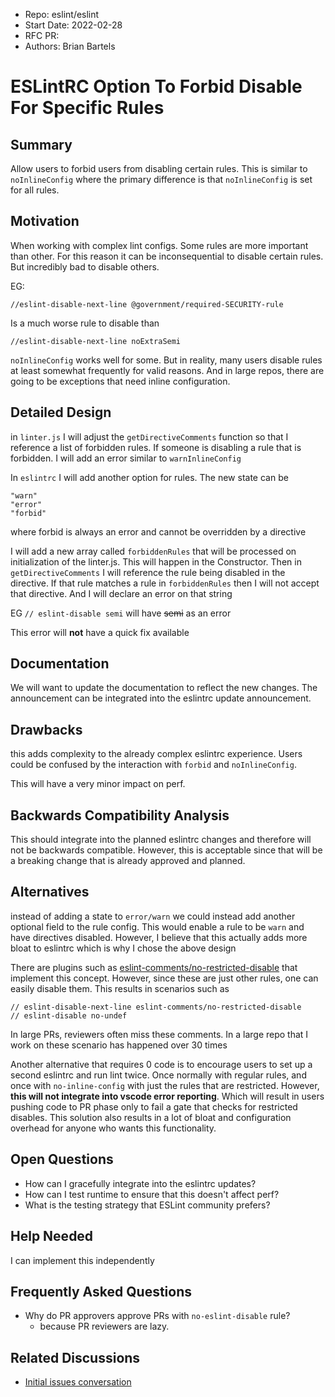 - Repo: eslint/eslint
- Start Date: 2022-02-28
- RFC PR:
- Authors: Brian Bartels

# ESLintRC Option To Forbid Disable For Specific Rules

## Summary

Allow users to forbid users from disabling certain rules. This is similar to `noInlineConfig` where the primary difference is that `noInlineConfig` is set for all rules.

## Motivation

When working with complex lint configs. Some rules are more important than other. For this reason it can be inconsequential to disable certain rules. But incredibly bad to disable others.

EG:
```
//eslint-disable-next-line @government/required-SECURITY-rule
```
Is a much worse rule to disable than
```
//eslint-disable-next-line noExtraSemi
```

`noInlineConfig` works well for some. But in reality, many users disable rules at least somewhat frequently for valid reasons. And in large repos, there are going to be exceptions that need inline configuration. 

## Detailed Design

in `linter.js` I will adjust the `getDirectiveComments` function so that I reference a list of forbidden rules. If someone is disabling a rule that is forbidden. I will add an error similar to `warnInlineConfig`

In `eslintrc` I will add another option for rules. The new state can be
```
"warn"
"error"
"forbid"
```
where forbid is always an error and cannot be overridden by a directive

I will add a new array called `forbiddenRules` that will be processed on initialization of the linter.js. This will happen in the Constructor. Then in `getDirectiveComments` I will reference the rule being disabled in the directive. If that rule matches a rule in `forbiddenRules` then I will not accept that directive. And I will declare an error on that string

EG `// eslint-disable semi` will have ~~semi~~ as an error

This error will **not** have a quick fix available


## Documentation

We will want to update the documentation to reflect the new changes. The announcement can be integrated into the eslintrc update announcement.

## Drawbacks

this adds complexity to the already complex eslintrc experience. Users could be confused by the interaction with `forbid` and `noInlineConfig`.

This will have a very minor impact on perf.

## Backwards Compatibility Analysis

This should integrate into the planned eslintrc changes and therefore will not be backwards compatible. However, this is acceptable since that will be a breaking change that is already approved and planned.

## Alternatives

instead of adding a state to `error/warn` we could instead add another optional field to the rule config. This would enable a rule to be `warn` and have directives disabled. However, I believe that this actually adds more bloat to eslintrc which is why I chose the above design

There are plugins such as [eslint-comments/no-restricted-disable](https://mysticatea.github.io/eslint-plugin-eslint-comments/rules/no-restricted-disable.html) that implement this concept. However, since these are just other rules, one can easily disable them. This results in scenarios such as

```
// eslint-disable-next-line eslint-comments/no-restricted-disable
// eslint-disable no-undef
```
In large PRs, reviewers often miss these comments. In a large repo that I work on these scenario has happened over 30 times

Another alternative that requires 0 code is to encourage users to set up a second eslintrc and run lint twice. Once normally with regular rules, and once with `no-inline-config` with just the rules that are restricted. However, **this will not integrate into vscode error reporting**. Which will result in users pushing code to PR phase only to fail a gate that checks for restricted disables. This solution also results in a lot of bloat and configuration overhead for anyone who wants this functionality.

## Open Questions

<!--
    This section is optional, but is suggested for a first draft.

    What parts of this proposal are you unclear about? What do you
    need to know before you can finalize this RFC?

    List the questions that you'd like reviewers to focus on. When
    you've received the answers and updated the design to reflect them, 
    you can remove this section.
-->

- How can I gracefully integrate into the eslintrc updates?
- How can I test runtime to ensure that this doesn't affect perf?
- What is the testing strategy that ESLint community prefers?

## Help Needed

<!--
    This section is optional.

    Are you able to implement this RFC on your own? If not, what kind
    of help would you need from the team?
-->
I can implement this independently

## Frequently Asked Questions

<!--
    This section is optional but suggested.

    Try to anticipate points of clarification that might be needed by
    the people reviewing this RFC. Include those questions and answers
    in this section.
-->
- Why do PR approvers approve PRs with `no-eslint-disable` rule?
    - because PR reviewers are lazy.
## Related Discussions

<!--
    This section is optional but suggested.

    If there is an issue, pull request, or other URL that provides useful
    context for this proposal, please include those links here.
-->
- [Initial issues conversation](https://github.com/eslint/eslint/issues/15631)
